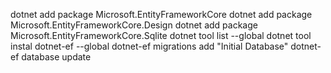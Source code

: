 dotnet add package Microsoft.EntityFrameworkCore
dotnet add package Microsoft.EntityFrameworkCore.Design
dotnet add package Microsoft.EntityFrameworkCore.Sqlite
dotnet tool list --global
dotnet tool instal dotnet-ef --global
dotnet-ef migrations add "Initial Database"
dotnet-ef database update